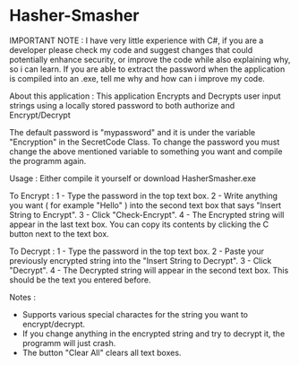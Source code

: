 # Hasher-Smasher

IMPORTANT NOTE : I have very little experience with C#, if you are a developer please check my code and suggest changes that could potentially enhance security, or improve the code while also explaining why, so i can learn. 
If you are able to extract the password when the application is compiled into an .exe, tell me why and how can i improve my code. 

About this application : 
This application Encrypts and Decrypts user input strings using a locally stored password to both authorize and Encrypt/Decrypt

The default password is "mypassword" and it is under the variable "Encryption" in the SecretCode Class.
To change the password you must change the above mentioned variable to something you want and compile the programm again. 

Usage :
Either compile it yourself or download HasherSmasher.exe 

To Encrypt :
1 - Type the password in the top text box.
2 - Write anything you want ( for example "Hello" ) into the second text box that says "Insert String to Encrypt".
3 - Click "Check-Encrypt".
4 - The Encrypted string will appear in the last text box. You can copy its contents by clicking the C button next to the text box. 

To Decrypt : 
1 - Type the password in the top text box.
2 - Paste your previously encrypted string into the "Insert String to Decrypt".
3 - Click "Decrypt".
4 - The Decrypted string will appear in the second text box. This should be the text you entered before. 

Notes : 
- Supports various special charactes for the string you want to encrypt/decrypt. 
- If you change anything in the encrypted string and try to decrypt it, the programm will just crash.
- The button "Clear All" clears all text boxes. 
